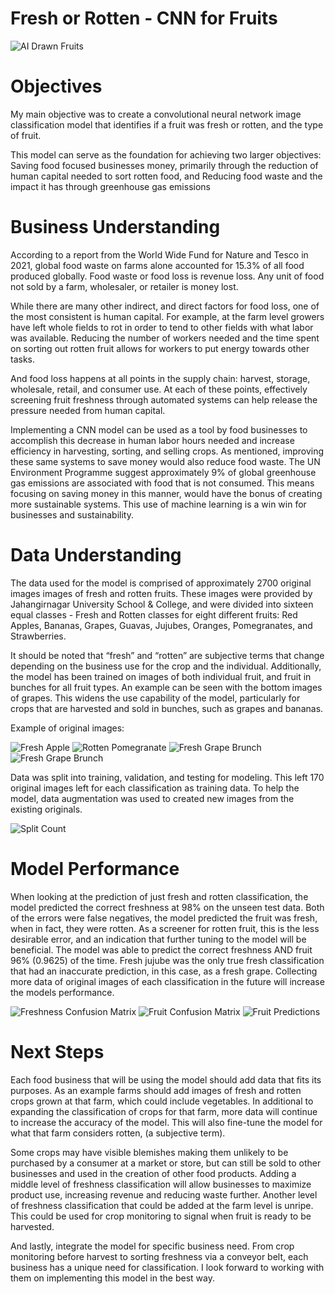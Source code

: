 # Fresh or Rotten - CNN for Fruits

![AI Drawn Fruits](images/fruit_banner.png "Fruit Banner")

# Objectives

My main objective was to create a convolutional neural network image classification model that identifies if a fruit was fresh or rotten, and the type of fruit.

This model can serve as the foundation for achieving two larger objectives:
Saving food focused businesses money, primarily through the reduction of human capital needed to sort rotten food, and
Reducing food waste and the impact it has through greenhouse gas emissions

# Business Understanding


According to a report from the World Wide Fund for Nature and Tesco in 2021, global food waste on farms alone accounted for 15.3% of all food produced globally. Food waste or food loss is revenue loss. Any unit of food not sold by a farm, wholesaler, or retailer is money lost.

While there are many other indirect, and direct factors for food loss, one of the most consistent is human capital. For example, at the farm level growers have left whole fields to rot in order to tend to other fields with what labor was available. Reducing the number of workers needed and the time spent on sorting out rotten fruit allows for workers to put energy towards other tasks.

And food loss happens at all points in the supply chain: harvest, storage, wholesale, retail, and consumer use. At each of these points, effectively screening fruit freshness through automated systems can help release the pressure needed from human capital.

Implementing a CNN model can be used as a tool by food businesses to accomplish this decrease in human labor hours needed and increase efficiency in harvesting, sorting, and selling crops. As mentioned, improving these same systems to save money would also reduce food waste. The UN Environment Programme suggest approximately 9% of global greenhouse gas emissions are associated with food that is not consumed. This means focusing on saving money in this manner, would have the bonus of creating more sustainable systems. This use of machine learning is a win win for businesses and sustainability.

# Data Understanding

The data used for the model is comprised of approximately 2700 original images images of fresh and rotten fruits. These images were provided by Jahangirnagar University School & College, and were divided into sixteen equal classes - Fresh and Rotten classes for eight different fruits: Red Apples, Bananas, Grapes, Guavas, Jujubes, Oranges, Pomegranates, and Strawberries.

It should be noted that “fresh” and “rotten” are subjective terms that change depending on the business use for the crop and the individual. Additionally, the model has been trained on images of both individual fruit, and fruit in bunches for all fruit types. An example can be seen with the bottom images of grapes. This widens the use capability of the model, particularly for crops that are harvested and sold in bunches, such as grapes and bananas. 


Example of original images:

![Fresh Apple](images/fresh_apple.png "Fresh Apple")
![Rotten Pomegranate](images/rotten_pomegranate.png "Rotten Pomegranate")
![Fresh Grape Brunch](images/fresh_grape.png "Fresh Grape")
![Fresh Grape Brunch](images/fresh_grape_bunch.png "Fresh Grape Bunch")

Data was split into training, validation, and testing for modeling. This left 170 original images left for each classification as training data. To help the model, data augmentation was used to created new images from the existing originals.

![Split Count](images/split_count.png "Split Count")

# Model Performance

When looking at the prediction of just fresh and rotten classification, the model predicted the correct freshness at 98% on the unseen test data. Both of the errors were false negatives, the model predicted the fruit was fresh, when in fact, they were rotten. As a screener for rotten fruit, this is the less desirable error, and an indication that further tuning to the model will be beneficial. The model was able to predict the correct freshness AND fruit 96% (0.9625) of the time. Fresh jujube was the only true fresh classification that had an inaccurate prediction, in this case, as a fresh grape. Collecting more data of original images of each classification in the future will increase the models performance.

![Freshness Confusion Matrix](images/con_mat.png "Freshness Confusion Matrix")
![Fruit Confusion Matrix](images/con_mat_all.png "Fruit Confusion Matrix")
![Fruit Predictions](images/preds_bars.png "Fruit Predictions")

# Next Steps

Each food business that will be using the model should add data that fits its purposes. As an example farms should add images of fresh and rotten crops grown at that farm, which could include vegetables. In additional to expanding the classification of crops for that farm, more data will continue to increase the accuracy of the model. This will also fine-tune the model for what that farm considers rotten, (a subjective term).

Some crops may have visible blemishes making them unlikely to be purchased by a consumer at a market or store, but can still be sold to other businesses and used in the creation of other food products. Adding a middle level of freshness classification will allow businesses to maximize product use, increasing revenue and reducing waste further. Another level of freshness classification that could be added at the farm level is unripe. This could be used for crop monitoring to signal when fruit is ready to be harvested.

And lastly, integrate the model for specific business need. From crop monitoring before harvest to sorting freshness via a conveyor belt, each business has a unique need for classification. I look forward to working with them on implementing this model in the best way.

